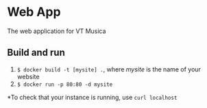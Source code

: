 # Web App 
The web application for VT Musica

## Build and run
1. `$ docker build -t [mysite] .`, where *mysite* is the name of your website
2. `$ docker run -p 80:80 -d mysite`

*To check that your instance is running, use `curl localhost`